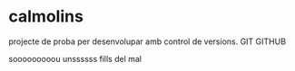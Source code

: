# calmolins
projecte de proba per desenvolupar amb control de versions. GIT GITHUB

sooooooooou unssssss fills del mal
